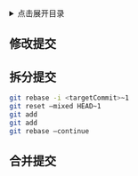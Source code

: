 <details>
<summary>点击展开目录</summary>
<!-- TOC -->

- [修改提交](#修改提交)
- [拆分提交](#拆分提交)
- [合并提交](#合并提交)

<!-- /TOC -->
</details>

## 修改提交





## 拆分提交


```bash
git rebase -i <targetCommit>~1
git reset –mixed HEAD~1
git add 
git add 
git rebase –continue
```

## 合并提交

